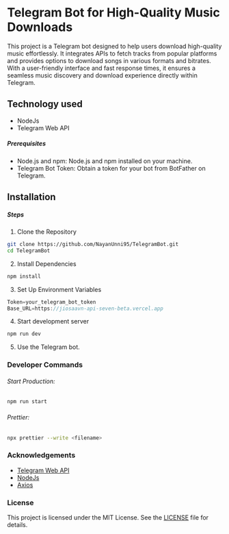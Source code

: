 # Telegram Bot for High-Quality Music Downloads

This project is a Telegram bot designed to help users download high-quality music effortlessly. It integrates APIs to fetch tracks from popular platforms and provides options to download songs in various formats and bitrates. With a user-friendly interface and fast response times, it ensures a seamless music discovery and download experience directly within Telegram.

<!-- #### [@spotifyCloneBot](https://t.me/spotifyCloneBot) -->

## Technology used

- NodeJs
- Telegram Web API

##### Prerequisites

- Node.js and npm: Node.js and npm installed on your machine.
- Telegram Bot Token: Obtain a token for your bot from BotFather on Telegram.

## Installation

##### Steps

1. Clone the Repository

```bash
git clone https://github.com/NayanUnni95/TelegramBot.git
cd TelegramBot
```

2. Install Dependencies

```bash
npm install
```

3. Set Up Environment Variables

```js
Token=your_telegram_bot_token
Base_URL=https://jiosaavn-api-seven-beta.vercel.app

```

4. Start development server

```bash
npm run dev
```

5. Use the Telegram bot.

### Developer Commands

###### Start Production:

```bash
npm run start
```

###### Prettier:

```bash
npx prettier --write <filename>
```

### Acknowledgements

- [Telegram Web API](https://core.telegram.org/)
- [NodeJs](https://nodejs.org/)
- [Axios](https://axios-http.com/)

### License

This project is licensed under the MIT License. See the [LICENSE](./LICENSE) file for details.

